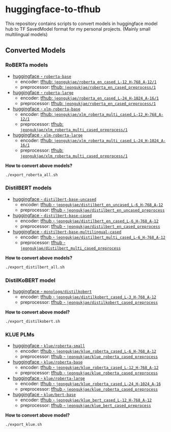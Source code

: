 # huggingface-to-tfhub

This repository contains scripts to convert models in huggingface model hub to TF SavedModel format for my personal projects. (Mainly small multilingual models)

## Converted Models

### RoBERTa models

- [huggingface - `roberta-base`](https://huggingface.co/roberta-base)
  - encoder: [tfhub: `jeongukjae/roberta_en_cased_L-12_H-768_A-12/1`](https://tfhub.dev/jeongukjae/roberta_en_cased_L-12_H-768_A-12/1)
  - preprocessor: [tfhub: `jeongukjae/roberta_en_cased_preprocess/1`](https://tfhub.dev/jeongukjae/roberta_en_cased_preprocess/1)
- [huggingface - `roberta-large`](https://huggingface.co/roberta-large)
  - encoder: [tfhub: `jeongukjae/roberta_en_cased_L-24_H-1024_A-16/1`](https://tfhub.dev/jeongukjae/roberta_en_cased_L-24_H-1024_A-16/1)
  - preprocessor: [tfhub: `jeongukjae/roberta_en_cased_preprocess/1`](https://tfhub.dev/jeongukjae/roberta_en_cased_preprocess/1)
- [huggingface - `xlm-roberta-base`](https://huggingface.co/xlm-roberta-base)
  - encoder: [tfhub: `jeongukjae/xlm_roberta_multi_cased_L-12_H-768_A-12/1`](https://tfhub.dev/jeongukjae/xlm_roberta_multi_cased_L-12_H-768_A-12/1)
  - preprocessor: [tfhub: `jeongukjae/xlm_roberta_multi_cased_preprocess/1`](https://tfhub.dev/jeongukjae/xlm_roberta_multi_cased_preprocess/1)
- [huggingface - `xlm-roberta-large`](https://huggingface.co/xlm-roberta-large)
  - encoder: [tfhub: `jeongukjae/xlm_roberta_multi_cased_L-24_H-1024_A-16/1`](https://tfhub.dev/jeongukjae/xlm_roberta_multi_cased_L-24_H-1024_A-16/1)
  - preprocessor: [tfhub: `jeongukjae/xlm_roberta_multi_cased_preprocess/1`](https://tfhub.dev/jeongukjae/xlm_roberta_multi_cased_preprocess/1)

**How to convert above models?**

```sh
./export_roberta_all.sh
```

### DistilBERT models

- [huggingface - `distilbert-base-uncased`](https://huggingface.co/distilbert-base-uncased)
  - encoder: [tfhub - `jeongukjae/distilbert_en_uncased_L-6_H-768_A-12`](https://tfhub.dev/jeongukjae/distilbert_en_uncased_L-6_H-768_A-12/1)
  - preprocessor: [tfhub - `jeongukjae/distilbert_en_uncased_preprocess`](https://tfhub.dev/jeongukjae/distilbert_en_uncased_preprocess/1)
- [huggingface - `distilbert-base-cased`](https://huggingface.co/distilbert-base-cased)
  - encoder: [tfhub - `jeongukjae/distilbert_en_cased_L-6_H-768_A-12`](https://tfhub.dev/jeongukjae/distilbert_en_cased_L-6_H-768_A-12/1)
  - preprocessor: [tfhub - `jeongukjae/distilbert_en_cased_preprocess`](https://tfhub.dev/jeongukjae/distilbert_en_cased_preprocess/1)
- [huggingface - `distilbert-base-multilingual-cased`](https://huggingface.co/distilbert-base-multilingual-cased)
  - encoder: [tfhub - `jeongukjae/distilbert_multi_cased_L-6_H-768_A-12`](https://tfhub.dev/jeongukjae/distilbert_multi_cased_L-6_H-768_A-12/1)
  - preprocessor: [tfhub - `jeongukjae/distilbert_multi_cased_preprocess`](https://tfhub.dev/jeongukjae/distilbert_multi_cased_preprocess/1)

**How to convert above models?**

```sh
./export_distilbert_all.sh
```

### DistilKoBERT model

- [huggingface - `monologg/distilkobert`](https://huggingface.co/monologg/distilkobert)
  - encoder: [tfhub - `jeongukjae/distilkobert_cased_L-3_H-768_A-12`](https://tfhub.dev/jeongukjae/distilkobert_cased_L-3_H-768_A-12/1)
  - preprocessor: [tfhub - `jeongukjae/distilkobert_cased_preprocess`](https://tfhub.dev/jeongukjae/distilkobert_cased_preprocess/1)

**How to convert above model?**

```sh
./export_distilkobert.sh
```

### KLUE PLMs

- [huggingface - `klue/roberta-small`](https://huggingface.co/klue/roberta-small)
  - encoder: [tfhub - `jeongukjae/klue_roberta_cased_L-6_H-768_A-12`](https://tfhub.dev/jeongukjae/klue_roberta_cased_L-6_H-768_A-12/1)
  - preprocessor: [tfhub - `jeongukjae/klue_roberta_cased_preprocess`](https://tfhub.dev/jeongukjae/klue_roberta_cased_preprocess/1)
- [huggingface - `klue/roberta-base`](https://huggingface.co/klue/roberta-base)
  - encoder: [tfhub - `jeongukjae/klue_roberta_cased_L-12_H-768_A-12`](https://tfhub.dev/jeongukjae/klue_roberta_cased_L-12_H-768_A-12/1)
  - preprocessor: [tfhub - `jeongukjae/klue_roberta_cased_preprocess`](https://tfhub.dev/jeongukjae/klue_roberta_cased_preprocess/1)
- [huggingface - `klue/roberta-large`](https://huggingface.co/klue/roberta-large)
  - encoder: [tfhub - `jeongukjae/klue_roberta_cased_L-24_H-1024_A-16`](https://tfhub.dev/jeongukjae/klue_roberta_cased_L-24_H-1024_A-16/1)
  - preprocessor: [tfhub - `jeongukjae/klue_roberta_cased_preprocess`](https://tfhub.dev/jeongukjae/klue_roberta_cased_preprocess/1)
- [huggingface - `klue/bert-base`](https://huggingface.co/klue/bert-base)
  - encoder: [tfhub - `jeongukjae/klue_bert_cased_L-12_H-768_A-12`](https://tfhub.dev/jeongukjae/klue_bert_cased_L-12_H-768_A-12/1)
  - preprocessor: [tfhub - `jeongukjae/klue_bert_cased_preprocess`](https://tfhub.dev/jeongukjae/klue_bert_cased_preprocess/1)

**How to convert above model?**

```sh
./export_klue.sh
```
